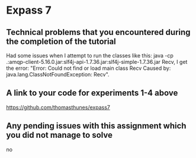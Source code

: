 # Expass 7

## Technical problems that you encountered during the completion of the tutorial
Had some issues when I attempt to run the classes like this: java -cp .:amqp-client-5.16.0.jar:slf4j-api-1.7.36.jar:slf4j-simple-1.7.36.jar Recv, I get the error: "Error: Could not find or load main class Recv
Caused by: java.lang.ClassNotFoundException: Recv".

## A link to your code for experiments 1-4 above
https://github.com/thomasthunes/expass7

## Any pending issues with this assignment which you did not manage to solve
no
